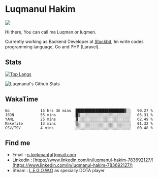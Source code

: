 
# Luqmanul Hakim

![](https://komarev.com/ghpvc/?username=luqman-v1)

Hi there, You can call me Luqman or luqmen.

Currently working as Backend Developer at [Stockbit](https://stockbit.com/), Im write codes programming language, Go and PHP (Laravel).
## Stats

[![Top Langs](https://github-readme-stats.vercel.app/api/top-langs/?username=luqman-v1&layout=compact)](https://github.com/anuraghazra/github-readme-stats)

![Luqmanul's Github Stats](https://github-readme-stats.vercel.app/api?username=luqman-v1&show_icons=true)


## WakaTime 

<!--START_SECTION:waka-->

```text
Go              15 hrs 36 mins  ██████████████████████▓░░   90.27 %
JSON            55 mins         █▒░░░░░░░░░░░░░░░░░░░░░░░   05.31 %
YAML            25 mins         ▓░░░░░░░░░░░░░░░░░░░░░░░░   02.49 %
Makefile        13 mins         ▒░░░░░░░░░░░░░░░░░░░░░░░░   01.32 %
CSV/TSV         4 mins          ░░░░░░░░░░░░░░░░░░░░░░░░░   00.48 %
```

<!--END_SECTION:waka-->


## Find me 

- Email : [n.loekman[at]gmail.com](mailto:n.loekman@gmail.com)
- Linkedin : [https://www.linkedin.com/in/luqmanul-hakim-783692127/](https://www.linkedin.com/in/luqmanul-hakim-783692127/)
- Steam : [L.E.G.O.W.O](https://steamcommunity.com/id/fuukmans) as specially DOTA player


